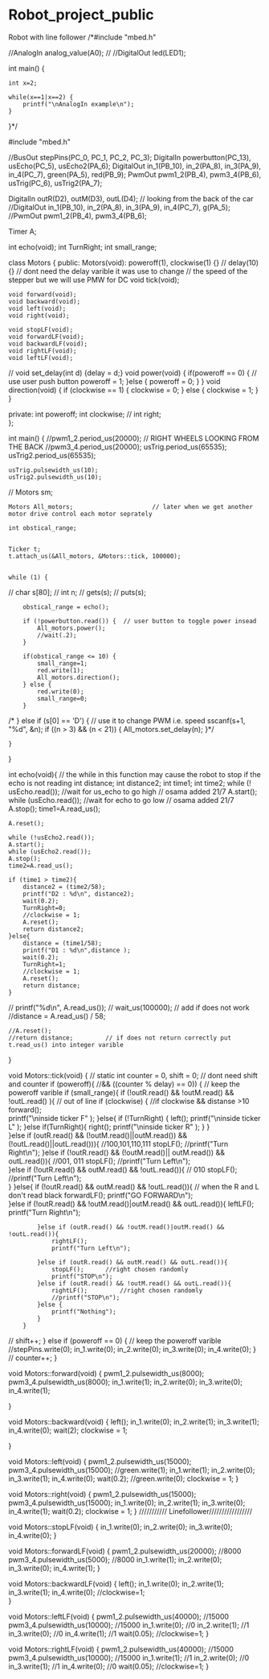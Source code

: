 # Robot_project_public
Robot with line follower
/*#include "mbed.h"
 
//AnalogIn analog_value(A0);
// 
//DigitalOut led(LED1);

int main() {
    
    int x=2;
    
    while(x==1|x==2) {
        printf("\nAnalogIn example\n");
    }
}*/


#include "mbed.h"


//BusOut stepPins(PC_0, PC_1, PC_2, PC_3);
DigitalIn powerbutton(PC_13), usEcho(PC_5), usEcho2(PA_6);
DigitalOut in_1(PB_10), in_2(PA_8), in_3(PA_9), in_4(PC_7), green(PA_5), red(PB_9);
PwmOut pwm1_2(PB_4), pwm3_4(PB_6), usTrig(PC_6), usTrig2(PA_7);

DigitalIn outR(D2), outM(D3), outL(D4);             // looking from the back of the car
//DigitalOut in_1(PB_10), in_2(PA_8), in_3(PA_9), in_4(PC_7), g(PA_5);
//PwmOut pwm1_2(PB_4), pwm3_4(PB_6);



Timer A;

int echo(void);
int TurnRight;
int small_range;

class Motors {
public:
    Motors(void): poweroff(1), clockwise(1) {}        // delay(10) {}       // dont need the delay varible it was use to change
                                                                // the speed of the stepper but we will use PMW for DC 
    void tick(void);
    
    void forward(void);
    void backward(void);
    void left(void);
    void right(void);
    
    void stopLF(void);
    void forwardLF(void);
    void backwardLF(void);
    void rightLF(void);
    void leftLF(void);
    
//    void set_delay(int d) {delay = d;}
    void power(void) {
        if(poweroff == 0) {             // use user push button
            poweroff = 1;
        }else {
            poweroff = 0;
        }
    }
    void direction(void) {
        if (clockwise == 1) {
            clockwise = 0;
        } else {
            clockwise = 1;
        }
    }
    

    
private:
    int poweroff;
    int clockwise;
//    int right;    
};

int main()
{
    //pwm1_2.period_us(20000);        // RIGHT WHEELS LOOKING FROM THE BACK
    //pwm3_4.period_us(20000);
    usTrig.period_us(65535);
    usTrig2.period_us(65535);
    
    usTrig.pulsewidth_us(10);
    usTrig2.pulsewidth_us(10);
    
    
//    Motors sm;
    
    Motors All_motors;                      // later when we get another motor drive control each motor seprately
    
    int obstical_range;
      
    
    Ticker t;
    t.attach_us(&All_motors, &Motors::tick, 100000);
    
    
    while (1) {
//        char s[80];
//        int n;
//        gets(s);
//        puts(s);

        obstical_range = echo();
        
        if (!powerbutton.read()) {  // user button to toggle power insead
            All_motors.power(); 
            //wait(.2);    
        }
        
        if(obstical_range <= 10) {
            small_range=1;
            red.write(1);
            All_motors.direction();
        } else {
            red.write(0);
            small_range=0;
        }
        
        
          
          
          
/*        } else if (s[0] == 'D') {     // use it to change PWM i.e. speed
            sscanf(s+1, "%d", &n);
            if ((n > 3) && (n < 21)) {
                All_motors.set_delay(n);
            }*/
        
    }
}


int echo(void){         // the while in this function may cause the robot to stop if the echo is not reading
    int distance;
    int distance2;
    int time1;
    int time2;
    while (! usEcho.read()); //wait for us_echo to go high // osama added 21/7
    A.start();
    while (usEcho.read()); //wait for echo to go low   // osama added 21/7
    A.stop();
    time1=A.read_us();
    
    A.reset();
    
    while (!usEcho2.read());
    A.start();
    while (usEcho2.read());
    A.stop();
    time2=A.read_us();
    
    if (time1 > time2){
        distance2 = (time2/58);
        printf("D2 : %d\n", distance2);
        wait(0.2);
        TurnRight=0;
        //clockwise = 1;
        A.reset();
        return distance2;
    }else{
        distance = (time1/58);
        printf("D1 : %d\n",distance );
        wait(0.2);      
        TurnRight=1;
        //clockwise = 1;
        A.reset();
        return distance;
    }
//    printf("%d\n", A.read_us());
//    wait_us(100000);       // add if does not work
    //distance = A.read_us() / 58;
    
     
    //A.reset();
    //return distance;         // if does not return correctly put t.read_us() into integer varible  
}






void Motors::tick(void) {
//    static int counter = 0, shift = 0;              // dont need shift and counter
    if (poweroff){            //&& ((counter % delay) == 0)) {     // keep the poweroff varible
        if (small_range){
            if (!outR.read() && !outM.read() && !outL.read() ){       // out of line 
                if (clockwise) {        //if clockwise && distanse >10
                    forward();           
                    printf("\ninside ticker F" );
                }else{
                    if (!TurnRight) {
                        left();
                        printf("\ninside ticker L" );
                    }else if(TurnRight){
                        right();
                        printf("\ninside ticker R" );
                    } 
                }           
            }else if (outR.read() && (!outM.read()||outM.read()) && (!outL.read()||outL.read())){   //100,101,110,111
                stopLF();
                //printf("Turn Right\n");
            }else if (!outR.read() && (!outM.read()|| outM.read()) && outL.read()){   //001, 011
                stopLF();
                //printf("Turn Left\n");    
            }else if (!outR.read() && outM.read() && !outL.read()){   // 010
                stopLF();
                //printf("Turn Left\n");    
            }
        }else{
            if (!outR.read() && outM.read() && !outL.read()){       // when the R and L don't read black
                forwardLF();
                printf("GO FORWARD\n");  
            }else if (!outR.read() && !outM.read()|outM.read() && outL.read()){
                leftLF();
                printf("Turn Right\n");
        
            }else if (outR.read() && !outM.read()|outM.read() && !outL.read()){
                rightLF();
                printf("Turn Left\n");
            
            }else if (outR.read() && outM.read() && outL.read()){
                stopLF();      //right chosen randomly
                printf("STOP\n");
            }else if (outR.read() && !outM.read() && outL.read()){
                rightLF();         //right chosen randomly
                //printf("STOP\n");
            }else {
                printf("Nothing");
            }
        }
            
//        shift++;
    } else if (poweroff == 0) {     // keep the poweroff varible
        //stepPins.write(0);
        in_1.write(0); 
        in_2.write(0);
        in_3.write(0);
        in_4.write(0);
    }
//    counter++;
} 


void Motors::forward(void) {
    pwm1_2.pulsewidth_us(8000);
    pwm3_4.pulsewidth_us(8000);
    in_1.write(1); 
    in_2.write(0);
    in_3.write(0);
    in_4.write(1);
     
}

void Motors::backward(void) {
    left();
    in_1.write(0); 
    in_2.write(1);
    in_3.write(1);
    in_4.write(0);
    wait(2);
    clockwise = 1;
    
}

void Motors::left(void) {
    pwm1_2.pulsewidth_us(15000);
    pwm3_4.pulsewidth_us(15000);
    //green.write(1);
    in_1.write(1); 
    in_2.write(0);
    in_3.write(1);
    in_4.write(0); 
    wait(0.2);
    //green.write(0);
    clockwise = 1;
}

void Motors::right(void) {
    pwm1_2.pulsewidth_us(15000);
    pwm3_4.pulsewidth_us(15000);
    in_1.write(0); 
    in_2.write(1);
    in_3.write(0);
    in_4.write(1); 
    wait(0.2);
    clockwise = 1;
}
/////////// Linefollower/////////////////

void Motors::stopLF(void) {
    in_1.write(0); 
    in_2.write(0);
    in_3.write(0);
    in_4.write(0); 
}

void Motors::forwardLF(void) {
    pwm1_2.pulsewidth_us(20000); //8000
    pwm3_4.pulsewidth_us(5000); //8000
    in_1.write(1); 
    in_2.write(0);
    in_3.write(0);
    in_4.write(1); 
}

void Motors::backwardLF(void) {
    left();
    in_1.write(0); 
    in_2.write(1);
    in_3.write(1);
    in_4.write(0);
    //clockwise=1;  
}

void Motors::leftLF(void) {
    pwm1_2.pulsewidth_us(40000); //15000
    pwm3_4.pulsewidth_us(10000); //15000
    in_1.write(0); //0
    in_2.write(1); //1
    in_3.write(0); //0
    in_4.write(1); //1
    wait(0.05);
    //clockwise=1;
}

void Motors::rightLF(void) {
    pwm1_2.pulsewidth_us(40000); //15000
    pwm3_4.pulsewidth_us(10000); //15000
    in_1.write(1); //1
    in_2.write(0); //0
    in_3.write(1); //1
    in_4.write(0); //0
    wait(0.05);
    //clockwise=1;
}
